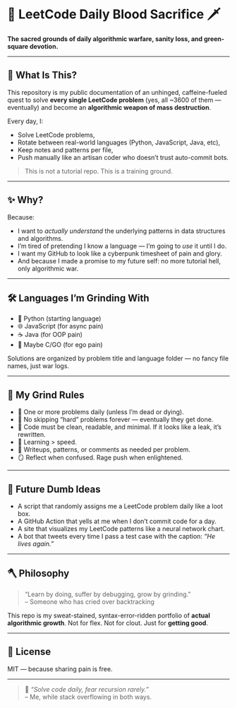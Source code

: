 # 🧠 LeetCode Daily Blood Sacrifice 🗡️

**The sacred grounds of daily algorithmic warfare, sanity loss, and green-square devotion.**

---

## 🧭 What Is This?

This repository is my public documentation of an unhinged, caffeine-fueled quest to solve **every single LeetCode problem** (yes, all ~3600 of them — eventually) and become an **algorithmic weapon of mass destruction**.

Every day, I:
- Solve LeetCode problems,
- Rotate between real-world languages (Python, JavaScript, Java, etc),
- Keep notes and patterns per file,
- Push manually like an artisan coder who doesn’t trust auto-commit bots.

> This is not a tutorial repo. This is a training ground.

---

## ✨ Why?

Because:

- I want to *actually understand* the underlying patterns in data structures and algorithms.
- I’m tired of pretending I know a language — I’m going to *use* it until I do.
- I want my GitHub to look like a cyberpunk timesheet of pain and glory.
- And because I made a promise to my future self: no more tutorial hell, only algorithmic war.

---

## 🛠️ Languages I’m Grinding With

- 🐍 Python (starting language)
- 🌐 JavaScript (for async pain)
- ☕ Java (for OOP pain)
- 🦀 Maybe C/GO (for ego pain)

Solutions are organized by problem title and language folder — no fancy file names, just war logs.

---

## 🧪 My Grind Rules

- 📅 One or more problems daily (unless I’m dead or dying).
- 🚫 No skipping “hard” problems forever — eventually they get done.
- 🧼 Code must be clean, readable, and minimal. If it looks like a leak, it’s rewritten.
- 🧠 Learning > speed.
- 📖 Writeups, patterns, or comments as needed per problem.
- 🪞 Reflect when confused. Rage push when enlightened.

---

## 🔮 Future Dumb Ideas

- A script that randomly assigns me a LeetCode problem daily like a loot box.
- A GitHub Action that yells at me when I don’t commit code for a day.
- A site that visualizes my LeetCode patterns like a neural network chart.
- A bot that tweets every time I pass a test case with the caption: *“He lives again.”*

---

## 🪓 Philosophy

> “Learn by doing, suffer by debugging, grow by grinding.”  
> – Someone who has cried over backtracking

This repo is my sweat-stained, syntax-error-ridden portfolio of **actual algorithmic growth**. Not for flex. Not for clout. Just for **getting good**.

---

## 🧾 License

MIT — because sharing pain is free.

---

> 🏁 *“Solve code daily, fear recursion rarely.”*  
> – Me, while stack overflowing in both ways.
